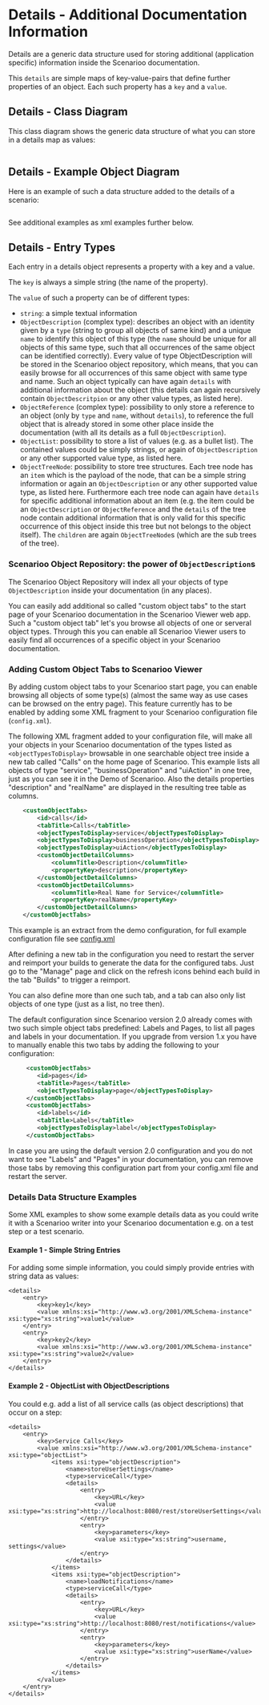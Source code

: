 # Details - Additional Documentation Information

Details are a generic data structure used for storing additional (application specific) information inside the Scenarioo documentation.

This `details` are simple maps of key-value-pairs that define further properties of an object. Each such property has a `key` and a `value`.

## Details - Class Diagram


This class diagram shows the generic data structure of what you can store in a details map as values:

```puml { src="features/details/class-diagram.puml" }
```

## Details - Example Object Diagram

Here is an example of such a data structure added to the details of a scenario:

```puml { src="features/details/example.object-diagram.puml" }
```

See additional examples as xml examples further below.

## Details - Entry Types 

Each entry in a details object represents a property with a key and a value.

The `key` is always a simple string (the name of the property). 

The `value` of such a property can be of different types:
   * `string`: a simple textual information
   * `ObjectDescription` (complex type): describes an object with an identity given by a `type` (string to group all objects of same kind) and a unique `name` to identify this object of this type (the `name` should be unique for all objects of this same type, such that all occurrences of the same object can be identified correctly). Every value of type ObjectDescription will be stored in the Scenarioo object repository, which means, that you can easily browse for all occurrences of this same object with same type and name. Such an object typically can have again `details` with additional information about the object (this details can again recursively contain `ObjectDescritpion` or any other value types, as listed here).
   * `ObjectReference` (complex type): possibility to only store a reference to an object (only by `type` and `name`, without `details`), to reference the full object that is already stored in some other place inside the documentation (with all its details as a full `ObjectDescription`).
   * `ObjectList`: possibility to store a list of values (e.g. as a bullet list). The contained values could be simply strings, or again of `ObjectDescription` or any other supported value type, as listed here.
   * `ObjectTreeNode`: possibility to store tree structures. Each tree node has an `item` which is the payload of the node, that can be a simple string information or again an `ObjectDescription` or any other supported value type, as listed here. Furthermore each tree node can again have `details` for specific additional information about an item (e.g. the item could be an `ObjectDescription` or `ObjectReference` and the `details` of the tree node contain additional information that is only valid for this specific occurrence of this object inside this tree but not belongs to the object itself). The `children` are again `ObjectTreeNode`s (which are the sub trees of the tree).


### Scenarioo Object Repository: the power of `ObjectDescription`s

The Scenarioo Object Repository will index all your objects of type `ObjectDescription` inside your documentation (in any places). 

You can easily add additional so called "custom object tabs" to the start page of your Scenarioo documentation in the Scenarioo Viewer web app. Such a "custom object tab" let's you browse all objects of one or serveral object types. Through this you can enable all Scenarioo Viewer users to easily find all occurrences of a specific object in your Scenarioo documentation.

### Adding Custom Object Tabs to Scenarioo Viewer

By adding custom object tabs to your Scenarioo start page, you can enable browsing all objects of some type(s) (almost the same way as use cases can be browsed on the entry page). This feature currently has to be enabled by adding some XML fragment to your Scenarioo configuration file (`config.xml`).

The following XML fragment added to your configuration file, will make all your objects in your Scenarioo documentation of the types listed as `<objectTypesToDisplay>` browsable in one searchable object tree inside a new tab called "Calls" on the home page of Scenarioo. This example lists all objects of type "service", "businessOperation" and "uiAction" in one tree, just as you can see it in the Demo of Scenarioo. Also the details properties "description" and "realName" are displayed in the resulting tree table as columns.

```xml
    <customObjectTabs>
        <id>calls</id>
        <tabTitle>Calls</tabTitle>
        <objectTypesToDisplay>service</objectTypesToDisplay>
        <objectTypesToDisplay>businessOperation</objectTypesToDisplay>
        <objectTypesToDisplay>uiAction</objectTypesToDisplay>
        <customObjectDetailColumns>
            <columnTitle>Description</columnTitle>
            <propertyKey>description</propertyKey>
        </customObjectDetailColumns>
        <customObjectDetailColumns>
            <columnTitle>Real Name for Service</columnTitle>
            <propertyKey>realName</propertyKey>
        </customObjectDetailColumns>
    </customObjectTabs>
```
This example is an extract from the demo configuration, for full example configuration file see [config.xml](https://github.com/scenarioo/scenarioo/blob/develop/scenarioo-docu-generation-example/src/test/resources/config-for-demo/config.xml)

After defining a new tab in the configuration you need to restart the server and reimport your builds to generate the data for the configured tabs. Just go to the "Manage" page and click on the refresh icons behind each build in the tab "Builds" to trigger a reimport.

You can also define more than one such tab, and a tab can also only list objects of one type (just as a list, no tree then).

The default configuration since Scenarioo version 2.0 already comes with two such simple object tabs predefined: Labels and Pages, to list all pages and labels in your documentation. If you upgrade from version 1.x you have to manually enable this two tabs by adding the following to your configuration:

```xml
     <customObjectTabs>
        <id>pages</id>
        <tabTitle>Pages</tabTitle>
        <objectTypesToDisplay>page</objectTypesToDisplay>
     </customObjectTabs>
     <customObjectTabs>
        <id>labels</id>
        <tabTitle>Labels</tabTitle>
        <objectTypesToDisplay>label</objectTypesToDisplay>
     </customObjectTabs>
```

In case you are using the default version 2.0 configuration and you do not want to see "Labels" and "Pages" in your documentation, you can remove those tabs by removing this configuration part from your config.xml file and restart the server.

### Details Data Structure Examples

Some XML examples to show some example details data as you could write it with a Scenarioo writer into your Scenarioo documentation e.g. on a test step or a test scenario.

#### Example 1 - Simple String Entries

For adding some simple information, you could simply provide entries with string data as values:

    <details>
        <entry>
            <key>key1</key>
            <value xmlns:xsi="http://www.w3.org/2001/XMLSchema-instance" xsi:type="xs:string">value1</value>
        </entry>
        <entry>
            <key>key2</key>
            <value xmlns:xsi="http://www.w3.org/2001/XMLSchema-instance" xsi:type="xs:string">value2</value>
        </entry>
    </details>

#### Example 2 - ObjectList with ObjectDescriptions

You could e.g. add a list of all service calls (as object descriptions) that occur on a step:

    <details>
        <entry>
            <key>Service Calls</key>
            <value xmlns:xsi="http://www.w3.org/2001/XMLSchema-instance" xsi:type="objectList">
                <items xsi:type="objectDescription">
                    <name>storeUserSettings</name>
                    <type>serviceCall</type>
                    <details>
                        <entry>
                            <key>URL</key>
                            <value xsi:type="xs:string">http://localhost:8080/rest/storeUserSettings</value>
                        </entry>
                        <entry>
                            <key>parameters</key>
                            <value xsi:type="xs:string">username, settings</value>
                        </entry>
                    </details>
                </items>
                <items xsi:type="objectDescription">
                    <name>loadNotifications</name>
                    <type>serviceCall</type>
                    <details>
                        <entry>
                            <key>URL</key>
                            <value xsi:type="xs:string">http://localhost:8080/rest/notifications</value>
                        </entry>
                        <entry>
                            <key>parameters</key>
                            <value xsi:type="xs:string">userName</value>
                        </entry>
                    </details>
                </items>
            </value>
        </entry>
    </details>
